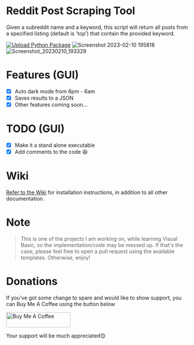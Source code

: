 # Reddit Post Scraping Tool
Given a subreddit name and a keyword, this script will return all posts from a specified listing (default is 'top') that contain the provided keyword.

[![Upload Python Package](https://github.com/rly0nheart/reddit-post-scraping-tool/actions/workflows/python-publish.yml/badge.svg)](https://github.com/rly0nheart/reddit-post-scraping-tool/actions/workflows/python-publish.yml)
![Screenshot 2023-02-10 195818](https://user-images.githubusercontent.com/74001397/218163494-245f6676-1fb3-4680-a6b5-bd15fb1dea5e.png)
![Screenshot_20230210_193329](https://user-images.githubusercontent.com/74001397/218158084-9295abb7-df33-4f86-8df8-e109cac7cde6.png)


# Features (GUI)
- [x] Auto dark mode from 6pm - 6am
- [x] Saves results to a JSON
- [x] Other features coming soon...

# TODO (GUI)
- [x] Make it a stand alone executable
- [x] Add comments to the code 😆

# Wiki
[Refer to the Wiki](https://github.com/rly0nheart/reddit-post-scraping-tool/wiki) for installation instructions, in addition to all other documentation.

# Note
> This is one of the projects I am working on, while learning Visual Basic, so the implementation/code may be messed up. If that's the case, please feel free to open a pull request using the available templates. Otherwise, enjoy!

# Donations
If you've got some change to spare and would like to show support, you can Buy Me A Coffee using the button below

<a href="https://www.buymeacoffee.com/189381184" target="_blank"><img src="https://cdn.buymeacoffee.com/buttons/default-orange.png" alt="Buy Me A Coffee" height="41" width="174"></a>

Your support will be much appreciated😊
